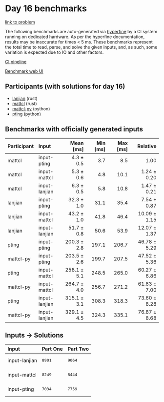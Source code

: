 # Day 16 benchmarks

[link to problem](https://adventofcode.com/2023/day/16)

The following benchmarks are auto-generated via
[hyperfine](https://github.com/sharkdp/hyperfine) by a CI system running on
dedicated hardware. As per the hyperfine documentation, results may be
inaccurate for times < 5 ms. These benchmarks represent the total time to read,
parse, and solve the given inputs, and, as such, some variation is expected due
to IO and other factors.

[CI pipeline](http://ci.papercode.net:8080/teams/main/pipelines/aoc2023)

[Benchmark web UI](https://aoc.ancalagon.black)


## Participants (with solutions for day 16)

- [lanjian](https://github.com/lanjian/aoc-2023) (rust)
- [mattcl](https://github.com/mattcl/aoc2023) (rust)
- [mattcl-py](https://github.com/mattcl/aoc2023-py) (python)
- [pting](https://github.com/pting/aoc2023) (python)


## Benchmarks with officially generated inputs

| Participant | Input | Mean [ms] | Min [ms] | Max [ms] | Relative |
|:---|:---|---:|---:|---:|---:|
| mattcl | input-pting | 4.3 ± 0.5 | 3.7 | 8.5 | 1.00 |
| mattcl | input-mattcl | 5.3 ± 0.6 | 4.8 | 10.1 | 1.24 ± 0.20 |
| mattcl | input-lanjian | 6.3 ± 0.5 | 5.8 | 10.8 | 1.47 ± 0.21 |
| lanjian | input-pting | 32.3 ± 1.0 | 31.1 | 35.4 | 7.54 ± 0.87 |
| lanjian | input-mattcl | 43.2 ± 1.0 | 41.8 | 46.4 | 10.09 ± 1.15 |
| lanjian | input-lanjian | 51.7 ± 0.8 | 50.6 | 53.9 | 12.07 ± 1.37 |
| pting | input-pting | 200.3 ± 2.8 | 197.1 | 206.7 | 46.78 ± 5.29 |
| mattcl-py | input-pting | 203.5 ± 2.6 | 199.7 | 207.5 | 47.52 ± 5.36 |
| pting | input-mattcl | 258.1 ± 5.1 | 248.5 | 265.0 | 60.27 ± 6.86 |
| mattcl-py | input-mattcl | 264.7 ± 4.0 | 256.7 | 271.2 | 61.83 ± 7.00 |
| pting | input-lanjian | 315.1 ± 3.1 | 308.3 | 318.3 | 73.60 ± 8.28 |
| mattcl-py | input-lanjian | 329.1 ± 4.5 | 324.3 | 335.1 | 76.87 ± 8.68 |


## Inputs -> Solutions

| Input | Part One | Part Two |
|:---|:---|:---|
|input-lanjian|<pre>8901</pre>|<pre>9064</pre>|
|input-mattcl|<pre>8249</pre>|<pre>8444</pre>|
|input-pting|<pre>7034</pre>|<pre>7759</pre>|
